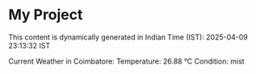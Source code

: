 # My Project

This content is dynamically generated in Indian Time (IST): 2025-04-09 23:13:32 IST


Current Weather in Coimbatore:
Temperature: 26.88 °C
Condition: mist
